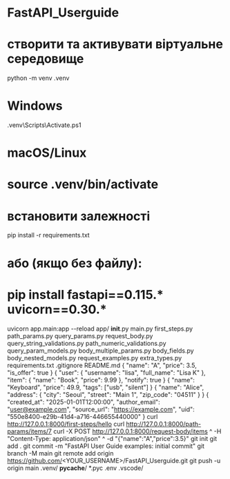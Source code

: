 # FastAPI_Userguide
# створити та активувати віртуальне середовище
python -m venv .venv
# Windows
.venv\Scripts\Activate.ps1
# macOS/Linux
# source .venv/bin/activate

# встановити залежності
pip install -r requirements.txt
# або (якщо без файлу):
# pip install fastapi==0.115.* uvicorn==0.30.*
uvicorn app.main:app --reload
app/
  __init__.py
  main.py
  first_steps.py
  path_params.py
  query_params.py
  request_body.py
  query_string_validations.py
  path_numeric_validations.py
  query_param_models.py
  body_multiple_params.py
  body_fields.py
  body_nested_models.py
  request_examples.py
  extra_types.py
requirements.txt
.gitignore
README.md
{ "name": "A", "price": 3.5, "is_offer": true }
{
  "user":  { "username": "lisa", "full_name": "Lisa K" },
  "item":  { "name": "Book", "price": 9.99 },
  "notify": true
}
{ "name": "Keyboard", "price": 49.9, "tags": ["usb", "silent"] }
{
  "name": "Alice",
  "address": { "city": "Seoul", "street": "Main 1", "zip_code": "04511" }
}
{
  "created_at": "2025-01-01T12:00:00",
  "author_email": "user@example.com",
  "source_url": "https://example.com",
  "uid": "550e8400-e29b-41d4-a716-446655440000"
}
curl http://127.0.0.1:8000/first-steps/hello
curl http://127.0.0.1:8000/path-params/items/7
curl -X POST http://127.0.0.1:8000/request-body/items ^
  -H "Content-Type: application/json" ^
  -d "{\"name\":\"A\",\"price\":3.5}"
git init
git add .
git commit -m "FastAPI User Guide examples: initial commit"
git branch -M main
git remote add origin https://github.com/<YOUR_USERNAME>/FastAPI_Userguide.git
git push -u origin main
.venv/
__pycache__/
*.pyc
.env
.vscode/

